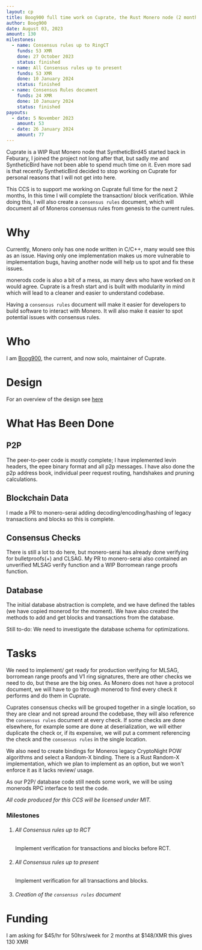 ```yaml
---
layout: cp
title: Boog900 full time work on Cuprate, the Rust Monero node (2 months)   
author: Boog900
date: August 03, 2023
amount: 130
milestones:
  - name: Consensus rules up to RingCT
    funds: 53 XMR
    done: 27 October 2023
    status: finished
  - name: All Consensus rules up to present
    funds: 53 XMR
    done: 10 January 2024
    status: finished
  - name: Consensus Rules document
    funds: 24 XMR
    done: 10 January 2024
    status: finished
payouts:
  - date: 5 November 2023
    amount: 53
  - date: 26 January 2024
    amount: 77
---
```


Cuprate is a WIP Rust Monero node that SyntheticBird45 started back in Feburary, I joined the project not 
long after that, but sadly me and SyntheticBird have not been able to spend much time on it. Even more sad 
is that recently SyntheticBird decided to stop working on Cuprate for personal reasons that I will not get 
into here.

This CCS is to support me working on Cuprate full time for the next 2 months, In this time I will complete 
the transaction/ block verification. While doing this, I will also create a `consensus rules` document, which 
will document all of Moneros consensus rules from genesis to the current rules.

# Why

Currently, Monero only has one node written in C/C++, many would see this as an issue.
Having only one implementation makes us more vulnerable to implementation bugs, having
another node will help us to spot and fix these issues.

monerods code is also a bit of a mess, as many devs who have worked on it would agree. Cuprate
is a fresh start and is built with modularity in mind which will lead to a cleaner and easier
to understand codebase.

Having a `consensus rules` document will make it easier for developers to build software to interact
with Monero. It will also make it easier to spot potential issues with consensus rules.

# Who

I am [Boog900](https://github.com/boog900), the current, and now solo, maintainer of Cuprate.

# Design

For an overview of the design see [here](https://github.com/Cuprate/cuprate/blob/main/misc/DESIGN.md)

# What Has Been Done

## P2P

The peer-to-peer code is mostly complete; I have implemented levin headers, the epee binary format and all p2p messages.
I have also done the p2p address book, individual peer request routing, handshakes and pruning calculations.

## Blockchain Data

I made a PR to monero-serai adding decoding/encoding/hashing of legacy transactions and blocks so this is complete.

## Consensus Checks

There is still a lot to do here, but monero-serai has already done verifying for bulletproofs(+) and CLSAG.
My PR to monero-serai also contained an unverified MLSAG verify function and a WIP Borromean range proofs
function.

## Database

The initial database abstraction is complete, and we have defined the tables (we have copied monerod for
the moment). We have also created the methods to add and get blocks and transactions from the database.

Still to-do: We need to investigate the database schema for optimizations.

# Tasks

We need to implement/ get ready for production verifying for MLSAG, borromean range proofs and V1 ring signatures, there are other 
checks we need to do, but these are the big ones. As Monero does not have a protocol document, we will have to go through monerod 
to find every check it performs and do them in Cuprate.

Cuprates consensus checks will be grouped together in a single location, so they are clear and not spread around the codebase,
they will also reference the `consensus rules` document at every check. If some checks are done elsewhere, for example some are done at
deserialization, we will either duplicate the check or, if its expensive, we will put a comment referencing the check and the
`consensus rules` in the single location.

We also need to create bindings for Moneros legacy CryptoNight POW algorithms and select a Random-X binding. There is a Rust 
Random-X implementation, which we plan to implement as an option, but we won't enforce it as it lacks review/ usage.

As our P2P/ database code still needs some work, we will be using monerods RPC interface to test the code.

*All code produced for this CCS will be licensed under MIT.*

### Milestones

1. ###### All Consensus rules up to RCT
   Implement verification for transactions and blocks before RCT.
2. ###### All Consensus rules up to present
   Implement verification for all transactions and blocks.
3. ###### Creation of the `consensus rules` document


# Funding

I am asking for $45/hr for 50hrs/week for 2 months at $148/XMR this gives 130 XMR
